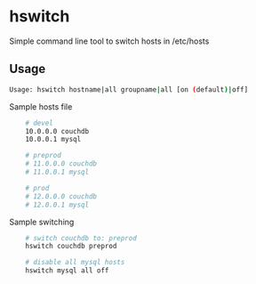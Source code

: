 # hswitch

Simple command line tool to switch hosts in /etc/hosts

## Usage
```bash
Usage: hswitch hostname|all groupname|all [on (default)|off]
```

Sample hosts file

```bash
    # devel
    10.0.0.0 couchdb
    10.0.0.1 mysql

    # preprod
    # 11.0.0.0 couchdb
    # 11.0.0.1 mysql

    # prod
    # 12.0.0.0 couchdb
    # 12.0.0.1 mysql
```

Sample switching

```bash
    # switch couchdb to: preprod
    hswitch couchdb preprod

    # disable all mysql hosts
    hswitch mysql all off



```